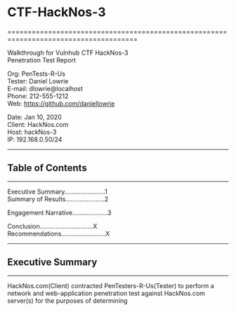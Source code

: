 # CTF-HackNos-3
======================================================================================

Walkthrough for Vulnhub CTF HackNos-3 <br>
Penetration Test Report

Org:        PenTests-R-Us <br>
Tester:     Daniel Lowrie <br>
E-mail:     dlowrie@localhost <br>
Phone:      212-555-1212 <br>
Web:        https://github.com/daniellowrie <br>

Date:       Jan 10, 2020 <br>
Client:     HackNos.com <br>
Host:       hackNos-3 <br>
IP:         192.168.0.50/24 <br>

-------------------------------------------------------------------------------------------------------------------------------

Table of Contents
-------------------------------------------------------------------------------------------------------------------------------
-------------------------------------------------------------------------------------------------------------------------------
Executive Summary.......................1<br>
Summary of Results......................2<br>

Engagement Narrative....................3<br>

Conclusion..............................X<br>
Recommendations.........................X<br>

-------------------------------------------------------------------------------------------------------------------------------

Executive Summary
-------------------------------------------------------------------------------------------------------------------------------
-------------------------------------------------------------------------------------------------------------------------------
HackNos.com(Client) contracted PenTesters-R-Us(Tester) to perform a network and web-application penetration test against HackNos.com server(s) for the purposes of determining  

